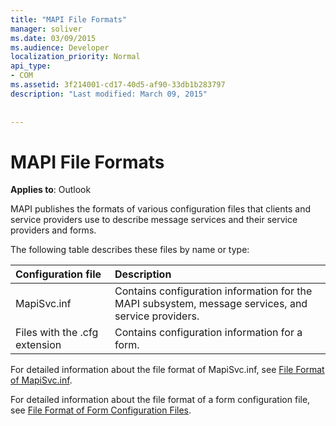 ```yaml
---
title: "MAPI File Formats"
manager: soliver
ms.date: 03/09/2015
ms.audience: Developer
localization_priority: Normal
api_type:
- COM
ms.assetid: 3f214001-cd17-40d5-af90-33db1b283797
description: "Last modified: March 09, 2015"
 
 
---
```


# MAPI File Formats

  
  
**Applies to**: Outlook 
  
MAPI publishes the formats of various configuration files that clients and service providers use to describe message services and their service providers and forms.
  
The following table describes these files by name or type:
  
|**Configuration file**|**Description**|
|:-----|:-----|
|MapiSvc.inf  <br/> |Contains configuration information for the MAPI subsystem, message services, and service providers.  <br/> |
|Files with the .cfg extension  <br/> |Contains configuration information for a form.  <br/> |
   
For detailed information about the file format of MapiSvc.inf, see [File Format of MapiSvc.inf](file-format-of-mapisvc-inf.md). 
  
For detailed information about the file format of a form configuration file, see [File Format of Form Configuration Files](file-format-of-form-configuration-files.md). 
  

